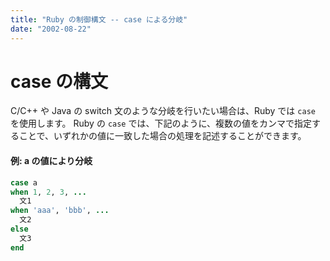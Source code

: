 ```yaml
---
title: "Ruby の制御構文 -- case による分岐"
date: "2002-08-22"
---
```


case の構文
====
C/C++ や Java の switch 文のような分岐を行いたい場合は、Ruby では `case` を使用します。
Ruby の `case` では、下記のように、複数の値をカンマで指定することで、いずれかの値に一致した場合の処理を記述することができます。

#### 例: a の値により分岐
```ruby
case a
when 1, 2, 3, ...
  文1
when 'aaa', 'bbb', ...
  文2
else
  文3
end
```


